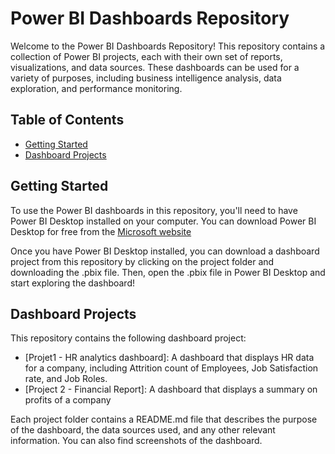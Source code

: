 # Power BI Dashboards Repository

Welcome to the Power BI Dashboards Repository! This repository contains a collection of Power BI projects, each with their own set of reports, visualizations, and data sources. These dashboards can be used for a variety of purposes, including business intelligence analysis, data exploration, and performance monitoring.

## Table of Contents

- [Getting Started](#getting-started)
- [Dashboard Projects](#dashboard-projects)


## Getting Started

To use the Power BI dashboards in this repository, you'll need to have Power BI Desktop installed on your computer. You can download Power BI Desktop for free from the [Microsoft website](https://powerbi.microsoft.com/en-us/desktop/)

Once you have Power BI Desktop installed, you can download a dashboard project from this repository by clicking on the project folder and downloading the .pbix file. Then, open the .pbix file in Power BI Desktop and start exploring the dashboard!

## Dashboard Projects

This repository contains the following dashboard project:

- [Projet1 - HR analytics dashboard]: A dashboard that displays HR data for a company, including Attrition count of Employees, Job Satisfaction rate, and Job Roles.
- [Project 2 - Financial Report]: A dashboard that displays a summary on profits of a company

Each project folder contains a README.md file that describes the purpose of the dashboard, the data sources used, and any other relevant information. You can also find screenshots of the dashboard.

